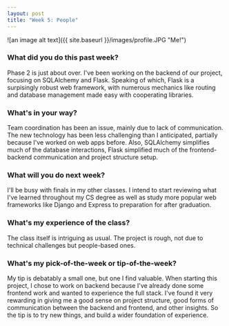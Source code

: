 ```yaml
---
layout: post
title: "Week 5: People"
---
```


![an image alt text]({{ site.baseurl }}/images/profile.JPG "Me!")

### What did you do this past week?

Phase 2 is just about over. I've been working on the backend of our project, focusing on SQLAlchemy and Flask. Speaking of which, Flask is a surpisingly robust web framework, with numerous mechanics like routing and database management made easy with cooperating libraries.

### What's in your way?

Team coordination has been an issue, mainly due to lack of communication. The new technology has been less challenging than I anticipated, partially because I've worked on web apps before. Also, SQLAlchemy simplifies much of the database interactions, Flask simplified much of the frontend-backend communication and project structure setup. 

### What will you do next week?

I'll be busy with finals in my other classes. I intend to start reviewing what I've learned throughout my CS degree as well as study more popular web frameworks like Django and Express to preparation for after graduation.

### What's my experience of the class?

The class itself is intriguing as usual. The project is rough, not due to technical challenges but people-based ones.

### What's my pick-of-the-week or tip-of-the-week?

My tip is debatably a small one, but one I find valuable. When starting this project, I chose to work on backend because I've already done some frontend work and wanted to experience the full stack. I've found it very rewarding in giving me a good sense on project structure, good forms of communication between the backend and frontend, and other insights. So the tip is to try new things, and build a wider foundation of experience.
